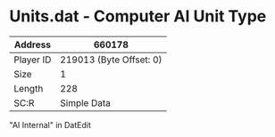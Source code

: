 #  Units.dat - Computer AI Unit Type
Address   | 660178
----------|-------------
Player ID | 219013 (Byte Offset: 0)
Size 	  | 1
Length 	  | 228
SC:R      | Simple Data

"AI Internal" in DatEdit
